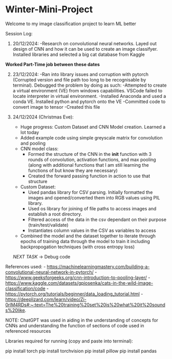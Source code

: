 # Winter-Mini-Project
Welcome to my image classification project to learn ML better

Session Log:

1. 20/12/2024: 
    -Research on convolutional neural networks. Layed out design of CNN and how it can be used to create an image classifyer. Installed libraries and selected a big cat database from Kaggle

**Worked Part-Time job between these dates**

2. 23/12/2024:
    -Ran into library issues and corruption with pytorch (Corrupted version and file path too long to be recognisable by terminal). Debugged the problem by doing as such:
        -Attempted to create a virtual environment (VE) from windows capabilities. VSCode failed to locate interpreter in virtual environment.
        -Installed Anaconda and used a conda VE. Installed python and pytorch onto the VE
    -Committed code to convert image to tensor
    -Created this file
   
4. 24/12/2024 (Christmas Eve):
    - Huge progress: Custom Dataset and CNN Model creation. Learned a lot today
    - Added example code using simple greyscale matrix for convolution and pooling
    - CNN model class:
        - Formed the structure of the CNN in the __init__ function with 3 rounds of convolution, activation functions, and max pooling (along with additional functions that I am still learning the functions of but know they are necessary)
        - Created the forward passing function in action to use that structure
    - Custom Dataset:
        - Used pandas library for CSV parsing. Initially formatted the images and opened/converted them into RGB values using PIL library. 
        - Used os library for joining of file paths to access images and establish a root directory.
        - Filtered access of the data in the csv dependant on their purpose (train/test/validate)
        - Instantiates column values in the CSV as variables to access
    - Combined the model and the dataset together to iterate through epochs of training data through the model to train it including backpropogation techniques (with cross entropy loss)
    
    *NEXT TASK* -> Debug code



References used:
    - https://machinelearningmastery.com/building-a-convolutional-neural-network-in-pytorch/
    - https://www.geeksforgeeks.org/cnn-introduction-to-pooling-layer/
    - https://www.kaggle.com/datasets/gpiosenka/cats-in-the-wild-image-classification/code
    - https://pytorch.org/tutorials/beginner/data_loading_tutorial.html
    - https://deeplizard.com/learn/video/Zi-0rlM4RDs#:~:text=The%20training%20set%20is%20what%20it%20sounds%20like.
    
NOTE: ChatGPT was used in aiding in the understanding of concepts for CNNs and understanding the function of sections of code used in referenced resources

Libraries required for running (copy and paste into terminal):

pip install torch
pip install torchvision
pip install pillow
pip install pandas